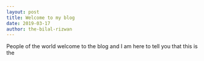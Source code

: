 ```yaml
---
layout: post
title: Welcome to my blog
date: 2019-03-17
author: the-bilal-rizwan
---
```


People of the world welcome to the  blog and I am here to tell you that this is the
